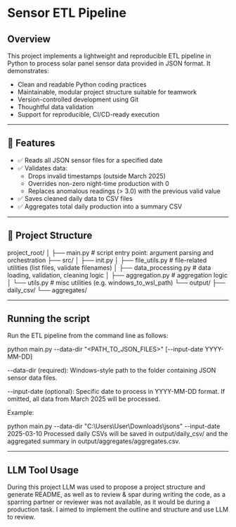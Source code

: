 # Sensor ETL Pipeline

## Overview

This project implements a lightweight and reproducible ETL pipeline in Python to process solar panel sensor data provided in JSON format. It demonstrates:

- Clean and readable Python coding practices
- Maintainable, modular project structure suitable for teamwork
- Version-controlled development using Git
- Thoughtful data validation
- Support for reproducible, CI/CD-ready execution

---

## 🔧 Features

- ✅ Reads all JSON sensor files for a specified date
- ✅ Validates data:
  - Drops invalid timestamps (outside March 2025)
  - Overrides non-zero night-time production with 0
  - Replaces anomalous readings (> 3.0) with the previous valid value
- ✅ Saves cleaned daily data to CSV files
- ✅ Aggregates total daily production into a summary CSV

---

## 📁 Project Structure

project_root/
│
├── main.py # script entry point: argument parsing and orchestration
├── src/
│ ├── init.py
│ ├── file_utils.py # file-related utilities (list files, validate filenames)
│ ├── data_processing.py # data loading, validation, cleaning logic
│ ├── aggregation.py # aggregation logic
│ └── utils.py # misc utilities (e.g. windows_to_wsl_path)
└── output/
├── daily_csv/
└── aggregates/

---

## Running the script

Run the ETL pipeline from the command line as follows:

python main.py --data-dir "<PATH_TO_JSON_FILES>" [--input-date YYYY-MM-DD]

--data-dir (required): Windows-style path to the folder containing JSON sensor data files.

--input-date (optional): Specific date to process in YYYY-MM-DD format. If omitted, all data from March 2025 will be processed.

Example:

python main.py --data-dir "C:\Users\User\Downloads\jsons" --input-date 2025-03-10
Processed daily CSVs will be saved in output/daily_csv/ and the aggregated summary in output/aggregates/aggregates.csv.

---

## LLM Tool Usage

During this project LLM was used to propose a project structure and generate README, as well as to review & spar during writing the code, as a sparring partner or reviewer was not available, as it would be during a production task. I aimed to implement the outline and structure and use LLM to review.